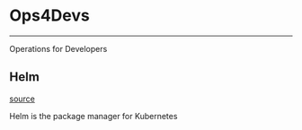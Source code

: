 # Ops4Devs

---

Operations for Developers

## Helm

[source](https://helm.sh/)

Helm is the package manager for Kubernetes

